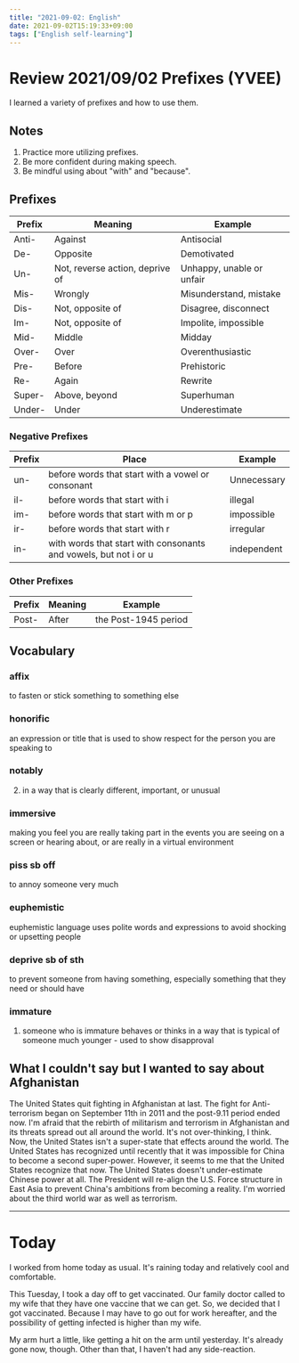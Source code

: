 ```yaml
---
title: "2021-09-02: English"
date: 2021-09-02T15:19:33+09:00
tags: ["English self-learning"]
---
```

# Review 2021/09/02 Prefixes (YVEE)

I learned a variety of prefixes and how to use them.

## Notes
1. Practice more utilizing prefixes.
2. Be more confident during making speech.
3. Be mindful using about "with" and "because".

## Prefixes

| Prefix | Meaning | Example |
|---|---|---|
| Anti- | Against   | Antisocial |
| De-   | Opposite  | Demotivated |
| Un-   | Not, reverse action, deprive of | Unhappy, unable or unfair |
| Mis-  | Wrongly   | Misunderstand, mistake |
| Dis-  | Not, opposite of  | Disagree, disconnect |
| Im-   | Not, opposite of  | Impolite, impossible  |
| Mid-  | Middle    | Midday |
| Over- | Over      | Overenthusiastic |
| Pre-  | Before    | Prehistoric |
| Re-   | Again     | Rewrite |
| Super- | Above, beyond | Superhuman |
| Under- | Under    | Underestimate |

### Negative Prefixes
| Prefix | Place | Example |
|---|---|---|
| un- | before words that start with a vowel or consonant | Unnecessary |
| il- | before words that start with i | illegal |
| im- | before words that start with m or p | impossible |
| ir- | before words that start with r | irregular |
| in- | with words that start with consonants and vowels, but not i or u | independent |

### Other Prefixes
| Prefix | Meaning | Example |
|---|---|---|
| Post- | After | the Post-1945 period |

## Vocabulary

### affix
to fasten or stick something to something else

### honorific
an expression or title that is used to show respect for the person you are speaking to

### notably
2. in a way that is clearly different, important, or unusual

### immersive
making you feel you are really taking part in the events you are seeing on a screen or hearing about, or are really in a virtual environment

### piss sb off
to annoy someone very much

### euphemistic
euphemistic language uses polite words and expressions to avoid shocking or upsetting people

### deprive sb of sth
to prevent someone from having something, especially something that they need or should have

### immature
1. someone who is immature behaves or thinks in a way that is typical of someone much younger - used to show disapproval

## What I couldn't say but I wanted to say about Afghanistan

The United States quit fighting in Afghanistan at last.
The fight for Anti-terrorism began on September 11th in 2011 and the post-9.11 period ended now.
I'm afraid that the rebirth of militarism and terrorism in Afghanistan and its threats spread out all around the world.
It's not over-thinking, I think.
Now, the United States isn't a super-state that effects around the world.
The United States has recognized until recently that it was impossible for China to become a second super-power.
However, it seems to me that the United States recognize that now.
The United States doesn't under-estimate Chinese power at all.
The President will re-align the U.S. Force structure in East Asia to prevent China's ambitions from becoming a reality.
I'm worried about the third world war as well as terrorism.

---

# Today
I worked from home today as usual.
It's raining today and relatively cool and comfortable.

This Tuesday, I took a day off to get vaccinated.
Our family doctor called to my wife that they have one vaccine that we can get. So, we decided that I got vaccinated.
Because I may have to go out for work hereafter,
and the possibility of getting infected is higher than my wife.

My arm hurt a little, like getting a hit on the arm until yesterday.
It's already gone now, though.
Other than that, I haven't had any side-reaction.
